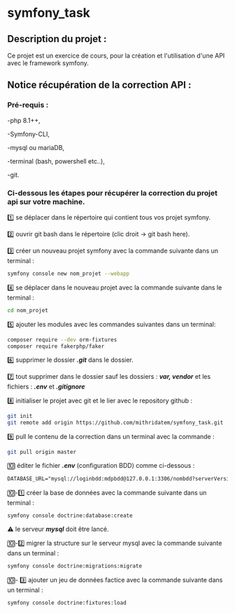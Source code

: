 # symfony_task
## Description du projet :

Ce projet est un exercice de cours, pour la création et l'utilisation d'une API avec le framework symfony.

## Notice récupération de la correction API :
### Pré-requis :

-php 8.1++,

-Symfony-CLI,

-mysql ou mariaDB,

-terminal (bash, powershell etc..),

-git.

### Ci-dessous les étapes pour récupérer la correction du projet api sur votre machine.

1️⃣ se déplacer dans le répertoire qui contient tous vos projet symfony.

2️⃣ ouvrir git bash dans le répertoire (clic droit -> git bash here).

3️⃣ créer un nouveau projet symfony avec la commande suivante dans un terminal :
```bash
symfony console new nom_projet --webapp
```

4️⃣ se déplacer dans le nouveau projet avec la commande suivante dans le terminal :
```bash
cd nom_projet
```
5️⃣ ajouter les modules avec les commandes suivantes dans un terminal:
```bash
composer require --dev orm-fixtures
composer require fakerphp/faker
```
6️⃣ supprimer le dossier ***.git*** dans le dossier.

7️⃣ tout supprimer dans le dossier sauf les dossiers : ***var, vendor*** et les fichiers : ***.env*** et ***.gitignore***

8️⃣ initialiser le projet avec git et le lier avec le repository github :
```bash
git init
git remote add origin https://github.com/mithridatem/symfony_task.git
```
9️⃣ pull le contenu de la correction dans un terminal avec la commande :
```bash
git pull origin master
```
🔟 éditer le fichier ***.env*** (configuration BDD) comme ci-dessous :
```txt
DATABASE_URL="mysql://loginbdd:mdpbdd@127.0.0.1:3306/nombdd?serverVersion=8&charset=utf8mb4"
```
🔟-1️⃣ créer la base de données avec la commande suivante dans un terminal :
```bash
symfony console doctrine:database:create
```
⚠️ le serveur ***mysql*** doit être lancé.

🔟-2️⃣ migrer la structure sur le serveur mysql avec la commande suivante dans un terminal :
```bash
symfony console doctrine:migrations:migrate
```
🔟- 3️⃣ ajouter un jeu de données factice avec la commande suivante dans un terminal :
```bash
symfony console doctrine:fixtures:load
```
